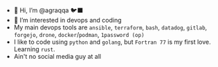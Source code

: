 - 👋 Hi, I’m @agraqqa 🐦‍⬛
- 👀 I’m interested in devops and coding
- My main devops tools are `ansible`, `terraform`, `bash`, `datadog`, `gitlab`, `forgejo`, `drone`, `docker`/`podman`, `1password (op)`
- I like to code using `python` and `golang`, but `Fortran 77` is my first love. Learning `rust`.
- Ain't no social media guy at all

<!---
agraqqa/agraqqa is a ✨ special ✨ repository because its `README.md` (this file) appears on your GitHub profile.
You can click the Preview link to take a look at your changes.
--->
